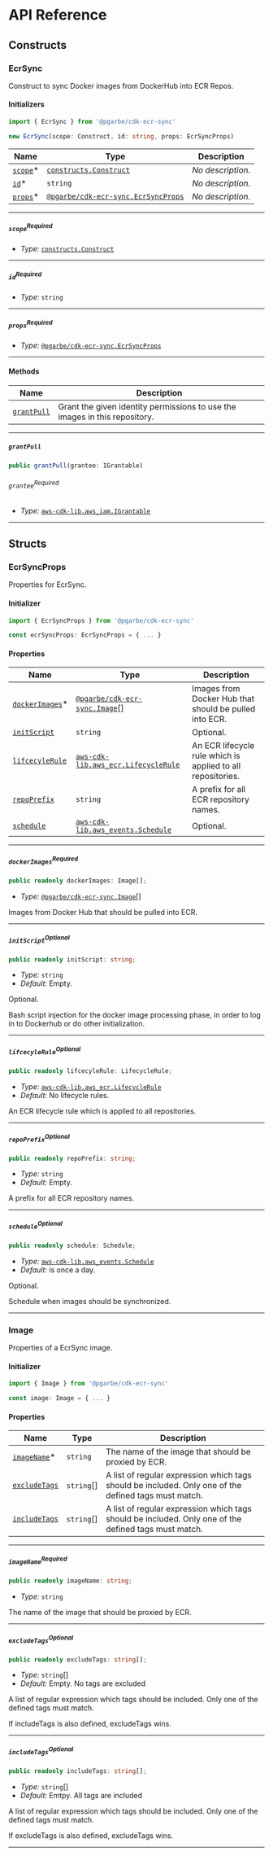 # API Reference <a name="API Reference" id="api-reference"></a>

## Constructs <a name="Constructs" id="constructs"></a>

### EcrSync <a name="@pgarbe/cdk-ecr-sync.EcrSync" id="pgarbecdkecrsyncecrsync"></a>

Construct to sync Docker images from DockerHub into ECR Repos.

#### Initializers <a name="@pgarbe/cdk-ecr-sync.EcrSync.Initializer" id="pgarbecdkecrsyncecrsyncinitializer"></a>

```typescript
import { EcrSync } from '@pgarbe/cdk-ecr-sync'

new EcrSync(scope: Construct, id: string, props: EcrSyncProps)
```

| **Name** | **Type** | **Description** |
| --- | --- | --- |
| [`scope`](#pgarbecdkecrsyncecrsyncparameterscope)<span title="Required">*</span> | [`constructs.Construct`](#constructs.Construct) | *No description.* |
| [`id`](#pgarbecdkecrsyncecrsyncparameterid)<span title="Required">*</span> | `string` | *No description.* |
| [`props`](#pgarbecdkecrsyncecrsyncparameterprops)<span title="Required">*</span> | [`@pgarbe/cdk-ecr-sync.EcrSyncProps`](#@pgarbe/cdk-ecr-sync.EcrSyncProps) | *No description.* |

---

##### `scope`<sup>Required</sup> <a name="@pgarbe/cdk-ecr-sync.EcrSync.parameter.scope" id="pgarbecdkecrsyncecrsyncparameterscope"></a>

- *Type:* [`constructs.Construct`](#constructs.Construct)

---

##### `id`<sup>Required</sup> <a name="@pgarbe/cdk-ecr-sync.EcrSync.parameter.id" id="pgarbecdkecrsyncecrsyncparameterid"></a>

- *Type:* `string`

---

##### `props`<sup>Required</sup> <a name="@pgarbe/cdk-ecr-sync.EcrSync.parameter.props" id="pgarbecdkecrsyncecrsyncparameterprops"></a>

- *Type:* [`@pgarbe/cdk-ecr-sync.EcrSyncProps`](#@pgarbe/cdk-ecr-sync.EcrSyncProps)

---

#### Methods <a name="Methods" id="methods"></a>

| **Name** | **Description** |
| --- | --- |
| [`grantPull`](#pgarbecdkecrsyncecrsyncgrantpull) | Grant the given identity permissions to use the images in this repository. |

---

##### `grantPull` <a name="@pgarbe/cdk-ecr-sync.EcrSync.grantPull" id="pgarbecdkecrsyncecrsyncgrantpull"></a>

```typescript
public grantPull(grantee: IGrantable)
```

###### `grantee`<sup>Required</sup> <a name="@pgarbe/cdk-ecr-sync.EcrSync.parameter.grantee" id="pgarbecdkecrsyncecrsyncparametergrantee"></a>

- *Type:* [`aws-cdk-lib.aws_iam.IGrantable`](#aws-cdk-lib.aws_iam.IGrantable)

---




## Structs <a name="Structs" id="structs"></a>

### EcrSyncProps <a name="@pgarbe/cdk-ecr-sync.EcrSyncProps" id="pgarbecdkecrsyncecrsyncprops"></a>

Properties for EcrSync.

#### Initializer <a name="[object Object].Initializer" id="object-objectinitializer"></a>

```typescript
import { EcrSyncProps } from '@pgarbe/cdk-ecr-sync'

const ecrSyncProps: EcrSyncProps = { ... }
```

#### Properties <a name="Properties" id="properties"></a>

| **Name** | **Type** | **Description** |
| --- | --- | --- |
| [`dockerImages`](#pgarbecdkecrsyncecrsyncpropspropertydockerimages)<span title="Required">*</span> | [`@pgarbe/cdk-ecr-sync.Image`](#@pgarbe/cdk-ecr-sync.Image)[] | Images from Docker Hub that should be pulled into ECR. |
| [`initScript`](#pgarbecdkecrsyncecrsyncpropspropertyinitscript) | `string` | Optional. |
| [`lifcecyleRule`](#pgarbecdkecrsyncecrsyncpropspropertylifcecylerule) | [`aws-cdk-lib.aws_ecr.LifecycleRule`](#aws-cdk-lib.aws_ecr.LifecycleRule) | An ECR lifecycle rule which is applied to all repositories. |
| [`repoPrefix`](#pgarbecdkecrsyncecrsyncpropspropertyrepoprefix) | `string` | A prefix for all ECR repository names. |
| [`schedule`](#pgarbecdkecrsyncecrsyncpropspropertyschedule) | [`aws-cdk-lib.aws_events.Schedule`](#aws-cdk-lib.aws_events.Schedule) | Optional. |

---

##### `dockerImages`<sup>Required</sup> <a name="@pgarbe/cdk-ecr-sync.EcrSyncProps.property.dockerImages" id="pgarbecdkecrsyncecrsyncpropspropertydockerimages"></a>

```typescript
public readonly dockerImages: Image[];
```

- *Type:* [`@pgarbe/cdk-ecr-sync.Image`](#@pgarbe/cdk-ecr-sync.Image)[]

Images from Docker Hub that should be pulled into ECR.

---

##### `initScript`<sup>Optional</sup> <a name="@pgarbe/cdk-ecr-sync.EcrSyncProps.property.initScript" id="pgarbecdkecrsyncecrsyncpropspropertyinitscript"></a>

```typescript
public readonly initScript: string;
```

- *Type:* `string`
- *Default:* Empty.

Optional.

Bash script injection for the docker image processing phase, in order to log in to Dockerhub or do other initialization.

---

##### `lifcecyleRule`<sup>Optional</sup> <a name="@pgarbe/cdk-ecr-sync.EcrSyncProps.property.lifcecyleRule" id="pgarbecdkecrsyncecrsyncpropspropertylifcecylerule"></a>

```typescript
public readonly lifcecyleRule: LifecycleRule;
```

- *Type:* [`aws-cdk-lib.aws_ecr.LifecycleRule`](#aws-cdk-lib.aws_ecr.LifecycleRule)
- *Default:* No lifecycle rules.

An ECR lifecycle rule which is applied to all repositories.

---

##### `repoPrefix`<sup>Optional</sup> <a name="@pgarbe/cdk-ecr-sync.EcrSyncProps.property.repoPrefix" id="pgarbecdkecrsyncecrsyncpropspropertyrepoprefix"></a>

```typescript
public readonly repoPrefix: string;
```

- *Type:* `string`
- *Default:* Empty.

A prefix for all ECR repository names.

---

##### `schedule`<sup>Optional</sup> <a name="@pgarbe/cdk-ecr-sync.EcrSyncProps.property.schedule" id="pgarbecdkecrsyncecrsyncpropspropertyschedule"></a>

```typescript
public readonly schedule: Schedule;
```

- *Type:* [`aws-cdk-lib.aws_events.Schedule`](#aws-cdk-lib.aws_events.Schedule)
- *Default:* is once a day.

Optional.

Schedule when images should be synchronized.

---

### Image <a name="@pgarbe/cdk-ecr-sync.Image" id="pgarbecdkecrsyncimage"></a>

Properties of a EcrSync image.

#### Initializer <a name="[object Object].Initializer" id="object-objectinitializer"></a>

```typescript
import { Image } from '@pgarbe/cdk-ecr-sync'

const image: Image = { ... }
```

#### Properties <a name="Properties" id="properties"></a>

| **Name** | **Type** | **Description** |
| --- | --- | --- |
| [`imageName`](#pgarbecdkecrsyncimagepropertyimagename)<span title="Required">*</span> | `string` | The name of the image that should be proxied by ECR. |
| [`excludeTags`](#pgarbecdkecrsyncimagepropertyexcludetags) | `string`[] | A list of regular expression which tags should be included. Only one of the defined tags must match. |
| [`includeTags`](#pgarbecdkecrsyncimagepropertyincludetags) | `string`[] | A list of regular expression which tags should be included. Only one of the defined tags must match. |

---

##### `imageName`<sup>Required</sup> <a name="@pgarbe/cdk-ecr-sync.Image.property.imageName" id="pgarbecdkecrsyncimagepropertyimagename"></a>

```typescript
public readonly imageName: string;
```

- *Type:* `string`

The name of the image that should be proxied by ECR.

---

##### `excludeTags`<sup>Optional</sup> <a name="@pgarbe/cdk-ecr-sync.Image.property.excludeTags" id="pgarbecdkecrsyncimagepropertyexcludetags"></a>

```typescript
public readonly excludeTags: string[];
```

- *Type:* `string`[]
- *Default:* Empty. No tags are excluded

A list of regular expression which tags should be included. Only one of the defined tags must match.

If includeTags is also defined, excludeTags wins.

---

##### `includeTags`<sup>Optional</sup> <a name="@pgarbe/cdk-ecr-sync.Image.property.includeTags" id="pgarbecdkecrsyncimagepropertyincludetags"></a>

```typescript
public readonly includeTags: string[];
```

- *Type:* `string`[]
- *Default:* Emtpy. All tags are included

A list of regular expression which tags should be included. Only one of the defined tags must match.

If excludeTags is also defined, excludeTags wins.

---



